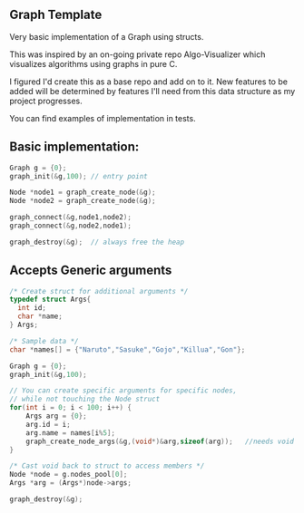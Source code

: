 ## Graph Template
Very basic implementation of a Graph using structs. 

This was inspired by an on-going private repo Algo-Visualizer which visualizes algorithms using graphs in pure C.

I figured I'd create this as a base repo and add on to it. New features to be added will be determined by features I'll need from this data structure as my project progresses.

You can find examples of implementation in tests.

## Basic implementation:

```C
Graph g = {0};
graph_init(&g,100); // entry point

Node *node1 = graph_create_node(&g);
Node *node2 = graph_create_node(&g);

graph_connect(&g,node1,node2); 
graph_connect(&g,node2,node1);

graph_destroy(&g);  // always free the heap
```

## Accepts Generic arguments
```C
/* Create struct for additional arguments */
typedef struct Args{
  int id;
  char *name;
} Args;

/* Sample data */
char *names[] = {"Naruto","Sasuke","Gojo","Killua","Gon"};

Graph g = {0};
graph_init(&g,100);

// You can create specific arguments for specific nodes,
// while not touching the Node struct
for(int i = 0; i < 100; i++) {              
    Args arg = {0};
    arg.id = i;
    arg.name = names[i%5];
    graph_create_node_args(&g,(void*)&arg,sizeof(arg));   //needs void pointer to struct and size of struct
}

/* Cast void back to struct to access members */
Node *node = g.nodes_pool[0];
Args *arg = (Args*)node->args;

graph_destroy(&g);
```
